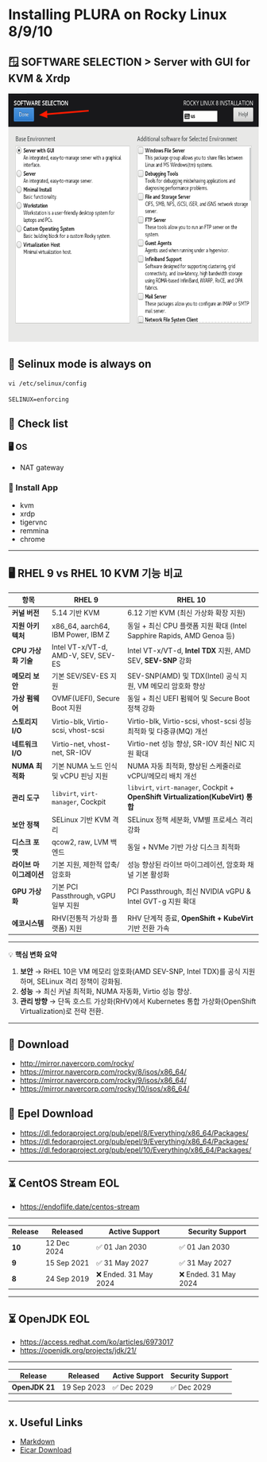 # Installing PLURA on Rocky Linux 8/9/10

## 🪟 SOFTWARE SELECTION > Server with GUI for KVM & Xrdp

<img src="rocky8/os/images/Rocky8_Software_Selection.png" height="500">

## 🐧 Selinux mode is always on

    vi /etc/selinux/config
    
    SELINUX=enforcing

## 📝 Check list

### 🖥️ OS

- NAT gateway

### 📱 Install App

- kvm
- xrdp
- tigervnc
- remmina
- chrome

---

## 🖥️ RHEL 9 vs RHEL 10 KVM 기능 비교

| 항목             | **RHEL 9**                          | **RHEL 10**                                                                    |
| -------------- | ----------------------------------- | ------------------------------------------------------------------------------ |
| **커널 버전**      | 5.14 기반 KVM                         | 6.12 기반 KVM (최신 가상화 확장 지원)                                                     |
| **지원 아키텍처**    | x86\_64, aarch64, IBM Power, IBM Z  | 동일 + 최신 CPU 플랫폼 지원 확대 (Intel Sapphire Rapids, AMD Genoa 등)                     |
| **CPU 가상화 기술** | Intel VT-x/VT-d, AMD-V, SEV, SEV-ES | Intel VT-x/VT-d, **Intel TDX** 지원, AMD SEV, **SEV-SNP** 강화                     |
| **메모리 보안**     | 기본 SEV/SEV-ES 지원                    | SEV-SNP(AMD) 및 TDX(Intel) 공식 지원, VM 메모리 암호화 향상                                 |
| **가상 펌웨어**     | OVMF(UEFI), Secure Boot 지원          | 동일 + 최신 UEFI 펌웨어 및 Secure Boot 정책 강화                                           |
| **스토리지 I/O**   | Virtio-blk, Virtio-scsi, vhost-scsi | Virtio-blk, Virtio-scsi, vhost-scsi 성능 최적화 및 다중큐(MQ) 개선                        |
| **네트워크 I/O**   | Virtio-net, vhost-net, SR-IOV       | Virtio-net 성능 향상, SR-IOV 최신 NIC 지원 확대                                          |
| **NUMA 최적화**   | 기본 NUMA 노드 인식 및 vCPU 핀닝 지원          | NUMA 자동 최적화, 향상된 스케줄러로 vCPU/메모리 배치 개선                                          |
| **관리 도구**      | `libvirt`, `virt-manager`, Cockpit  | `libvirt`, `virt-manager`, Cockpit + **OpenShift Virtualization(KubeVirt) 통합** |
| **보안 정책**      | SELinux 기반 KVM 격리                   | SELinux 정책 세분화, VM별 프로세스 격리 강화                                                 |
| **디스크 포맷**     | qcow2, raw, LVM 백엔드                 | 동일 + NVMe 기반 가상 디스크 최적화                                                        |
| **라이브 마이그레이션** | 기본 지원, 제한적 압축/암호화                   | 성능 향상된 라이브 마이그레이션, 암호화 채널 기본 활성화                                               |
| **GPU 가상화**    | 기본 PCI Passthrough, vGPU 일부 지원      | PCI Passthrough, 최신 NVIDIA vGPU & Intel GVT-g 지원 확대                            |
| **에코시스템**      | RHV(전통적 가상화 플랫폼) 지원                 | RHV 단계적 종료, **OpenShift + KubeVirt** 기반 전환 가속                                  |

---

💡 **핵심 변화 요약**

1. **보안** → RHEL 10은 VM 메모리 암호화(AMD SEV-SNP, Intel TDX)를 공식 지원하며, SELinux 격리 정책이 강화됨.
2. **성능** → 최신 커널 최적화, NUMA 자동화, Virtio 성능 향상.
3. **관리 방향** → 단독 호스트 가상화(RHV)에서 Kubernetes 통합 가상화(OpenShift Virtualization)로 전략 전환.

---

## 💾 Download

- http://mirror.navercorp.com/rocky/
- https://mirror.navercorp.com/rocky/8/isos/x86_64/
- https://mirror.navercorp.com/rocky/9/isos/x86_64/
- https://mirror.navercorp.com/rocky/10/isos/x86_64/

## 💾 Epel Download

- https://dl.fedoraproject.org/pub/epel/8/Everything/x86_64/Packages/
- https://dl.fedoraproject.org/pub/epel/9/Everything/x86_64/Packages/
- https://dl.fedoraproject.org/pub/epel/10/Everything/x86_64/Packages/

---

## ⏳ CentOS Stream EOL

- https://endoflife.date/centos-stream

---

| Release | Released              | Active Support                               | Security Support                              |
|---------|-----------------------|----------------------------------------------|-----------------------------------------------|
| **10**  | 12 Dec 2024 | ✅ 01 Jan 2030              | ✅ 01 Jan 2030              |
| **9**   | 15 Sep 2021 | ✅ 31 May 2027 | ✅ 31 May 2027 |
| **8**   | 24 Sep 2019 | ❌ Ended. 31 May 2024 | ❌ Ended. 31 May 2024 |

---

## ⏳ OpenJDK EOL

- https://access.redhat.com/ko/articles/6973017
- https://openjdk.org/projects/jdk/21/

---

| Release | Released              | Active Support                               | Security Support                              |
|---------|-----------------------|----------------------------------------------|-----------------------------------------------|
| **OpenJDK 21**  | 19 Sep 2023 | ✅ Dec 2029                | ✅ Dec 2029              |

---

## x. Useful Links

- [Markdown](https://gist.github.com/ihoneymon/652be052a0727ad59601)
- [Eicar Download](https://www.eicar.org/download-anti-malware-testfile/)
